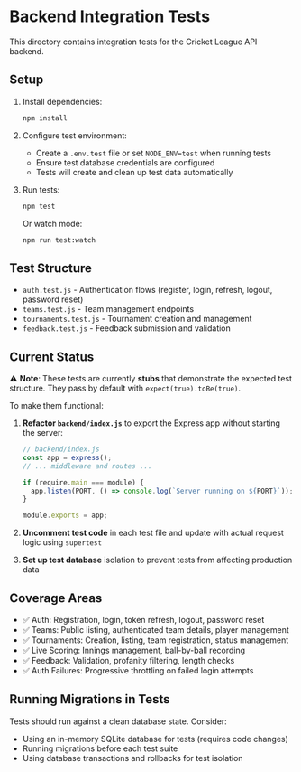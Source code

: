 # Backend Integration Tests

This directory contains integration tests for the Cricket League API backend.

## Setup

1. Install dependencies:
   ```bash
   npm install
   ```

2. Configure test environment:
   - Create a `.env.test` file or set `NODE_ENV=test` when running tests
   - Ensure test database credentials are configured
   - Tests will create and clean up test data automatically

3. Run tests:
   ```bash
   npm test
   ```

   Or watch mode:
   ```bash
   npm run test:watch
   ```

## Test Structure

- `auth.test.js` - Authentication flows (register, login, refresh, logout, password reset)
- `teams.test.js` - Team management endpoints
- `tournaments.test.js` - Tournament creation and management
- `feedback.test.js` - Feedback submission and validation

## Current Status

⚠️ **Note**: These tests are currently **stubs** that demonstrate the expected test structure. They pass by default with `expect(true).toBe(true)`.

To make them functional:

1. **Refactor `backend/index.js`** to export the Express app without starting the server:
   ```javascript
   // backend/index.js
   const app = express();
   // ... middleware and routes ...
   
   if (require.main === module) {
     app.listen(PORT, () => console.log(`Server running on ${PORT}`));
   }
   
   module.exports = app;
   ```

2. **Uncomment test code** in each test file and update with actual request logic using `supertest`

3. **Set up test database** isolation to prevent tests from affecting production data

## Coverage Areas

- ✅ Auth: Registration, login, token refresh, logout, password reset
- ✅ Teams: Public listing, authenticated team details, player management
- ✅ Tournaments: Creation, listing, team registration, status management
- ✅ Live Scoring: Innings management, ball-by-ball recording
- ✅ Feedback: Validation, profanity filtering, length checks
- ✅ Auth Failures: Progressive throttling on failed login attempts

## Running Migrations in Tests

Tests should run against a clean database state. Consider:

- Using an in-memory SQLite database for tests (requires code changes)
- Running migrations before each test suite
- Using database transactions and rollbacks for test isolation

